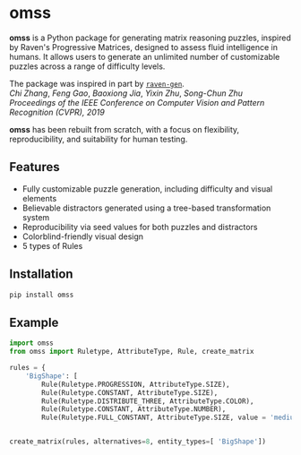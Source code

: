 # omss

**omss** is a Python package for generating matrix reasoning puzzles, inspired by Raven's Progressive Matrices, designed to assess fluid intelligence in humans. It allows users to generate an unlimited number of customizable puzzles across a range of difficulty levels. 

The package was inspired in part by [`raven-gen`](https://github.com/shlomenu/raven-gen).  
*Chi Zhang*, *Feng Gao*, *Baoxiong Jia*, *Yixin Zhu*, *Song-Chun Zhu*  
*Proceedings of the IEEE Conference on Computer Vision and Pattern Recognition (CVPR), 2019*  

**omss** has been rebuilt from scratch, with a focus on flexibility, reproducibility, and suitability for human testing.

## Features

- Fully customizable puzzle generation, including difficulty and visual elements
- Believable distractors generated using a tree-based transformation system
- Reproducibility via seed values for both puzzles and distractors
- Colorblind-friendly visual design
- 5 types of Rules

## Installation 

```bash
pip install omss
```

## Example

```python
import omss
from omss import Ruletype, AttributeType, Rule, create_matrix

rules = {
    'BigShape': [       
        Rule(Ruletype.PROGRESSION, AttributeType.SIZE),
        Rule(Ruletype.CONSTANT, AttributeType.SIZE),
        Rule(Ruletype.DISTRIBUTE_THREE, AttributeType.COLOR),
        Rule(Ruletype.CONSTANT, AttributeType.NUMBER),
        Rule(Ruletype.FULL_CONSTANT, AttributeType.SIZE, value = 'medium')]}


create_matrix(rules, alternatives=8, entity_types=[ 'BigShape'])